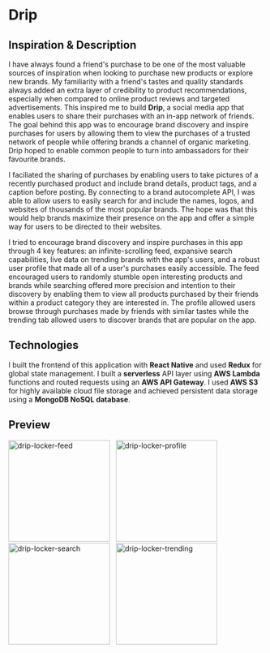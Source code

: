 # Drip

## Inspiration & Description
I have always found a friend's purchase to be one of the most valuable sources of inspiration when looking to purchase new products or explore new brands. My familiarity
with a friend's tastes and quality standards always added an extra layer of credibility to product recommendations, especially when compared to
online product reviews and targeted advertisements. This inspired me to build **Drip**, a social media app that enables users to share their 
purchases with an in-app network of friends. The goal behind this app was to encourage brand discovery and inspire purchases for users by allowing them to view the purchases of a trusted network of people while offering brands a channel of organic marketing. Drip hoped to enable common people to turn into ambassadors for their favourite brands.

I faciliated the sharing of purchases by enabling users to take pictures of a recently purchased product and include brand details, product tags, and a caption before posting. By connecting to a brand autocomplete API, I was able to allow users to easily search for and include the names, logos, and websites of thousands of the most popular brands. The hope was that this would help brands maximize their presence on the app and offer a simple way for users to be directed to their websites.

I tried to encourage brand discovery and inspire purchases in this app through 4 key features: an infinite-scrolling feed, expansive search capabilities, live data on trending brands with the app's users, and a robust user profile that made all of a user's purchases easily accessible.
The feed encouraged users to randomly stumble open interesting products and brands while searching offered more precision and intention to their
discovery by enabling them to view all products purchased by their friends within a product category they are interested in. The profile allowed users browse through purchases made by friends with similar tastes while the trending tab allowed users to discover brands that are popular on the app. 

## Technologies
I built the frontend of this application with **React Native** and used **Redux** for global state management. I built a **serverless** API layer using **AWS Lambda**
functions and routed requests using an **AWS API Gateway**. I used **AWS S3** for highly available cloud file storage and achieved persistent data storage using a **MongoDB NoSQL database**. 

## Preview

<img width="200" alt="drip-locker-feed" src="https://user-images.githubusercontent.com/23081661/146857556-6096a0b4-1e99-4e5b-ae47-7acc938d4329.png">&nbsp;&nbsp;&nbsp;<img width="200" alt="drip-locker-profile" src="https://user-images.githubusercontent.com/23081661/146857563-14e3c64a-31c4-4599-947d-45f1238fbdca.png">&nbsp;&nbsp;&nbsp;<img width="200" alt="drip-locker-search" src="https://user-images.githubusercontent.com/23081661/146857577-a5ebdba3-3e83-4a57-b563-131c3c02ba51.png">&nbsp;&nbsp;&nbsp;<img width="200" alt="drip-locker-trending" src="https://user-images.githubusercontent.com/23081661/146857585-4be8c0b1-2bc8-46d0-9a5d-a2466388c3fb.png">


